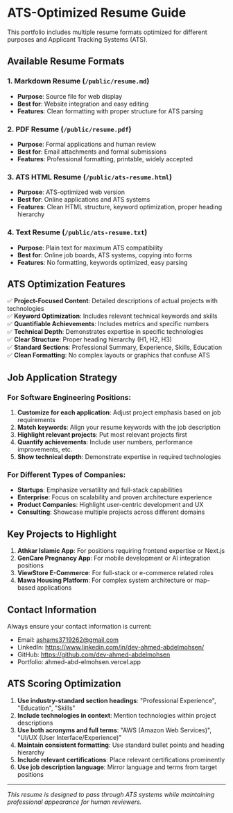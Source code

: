 # ATS-Optimized Resume Guide

This portfolio includes multiple resume formats optimized for different purposes and Applicant Tracking Systems (ATS).

## Available Resume Formats

### 1. **Markdown Resume** (`/public/resume.md`)
- **Purpose**: Source file for web display
- **Best for**: Website integration and easy editing
- **Features**: Clean formatting with proper structure for ATS parsing

### 2. **PDF Resume** (`/public/resume.pdf`)
- **Purpose**: Formal applications and human review
- **Best for**: Email attachments and formal submissions
- **Features**: Professional formatting, printable, widely accepted

### 3. **ATS HTML Resume** (`/public/ats-resume.html`)
- **Purpose**: ATS-optimized web version
- **Best for**: Online applications and ATS systems
- **Features**: Clean HTML structure, keyword optimization, proper heading hierarchy

### 4. **Text Resume** (`/public/ats-resume.txt`)
- **Purpose**: Plain text for maximum ATS compatibility
- **Best for**: Online job boards, ATS systems, copying into forms
- **Features**: No formatting, keywords optimized, easy parsing

## ATS Optimization Features

✅ **Project-Focused Content**: Detailed descriptions of actual projects with technologies  
✅ **Keyword Optimization**: Includes relevant technical keywords and skills  
✅ **Quantifiable Achievements**: Includes metrics and specific numbers  
✅ **Technical Depth**: Demonstrates expertise in specific technologies  
✅ **Clear Structure**: Proper heading hierarchy (H1, H2, H3)  
✅ **Standard Sections**: Professional Summary, Experience, Skills, Education  
✅ **Clean Formatting**: No complex layouts or graphics that confuse ATS  

## Job Application Strategy

### For Software Engineering Positions:
1. **Customize for each application**: Adjust project emphasis based on job requirements
2. **Match keywords**: Align your resume keywords with the job description
3. **Highlight relevant projects**: Put most relevant projects first
4. **Quantify achievements**: Include user numbers, performance improvements, etc.
5. **Show technical depth**: Demonstrate expertise in required technologies

### For Different Types of Companies:
- **Startups**: Emphasize versatility and full-stack capabilities
- **Enterprise**: Focus on scalability and proven architecture experience
- **Product Companies**: Highlight user-centric development and UX
- **Consulting**: Showcase multiple projects across different domains

## Key Projects to Highlight

1. **Athkar Islamic App**: For positions requiring frontend expertise or Next.js
2. **GenCare Pregnancy App**: For mobile development or AI integration positions
3. **ViewStore E-Commerce**: For full-stack or e-commerce related roles
4. **Mawa Housing Platform**: For complex system architecture or map-based applications

## Contact Information

Always ensure your contact information is current:
- Email: ashams3719262@gmail.com
- LinkedIn: https://www.linkedin.com/in/dev-ahmed-abdelmohsen/
- GitHub: https://github.com/dev-ahmed-abdelmohsen
- Portfolio: ahmed-abd-elmohsen.vercel.app

## ATS Scoring Optimization

1. **Use industry-standard section headings**: "Professional Experience", "Education", "Skills"
2. **Include technologies in context**: Mention technologies within project descriptions
3. **Use both acronyms and full terms**: "AWS (Amazon Web Services)", "UI/UX (User Interface/Experience)"
4. **Maintain consistent formatting**: Use standard bullet points and heading hierarchy
5. **Include relevant certifications**: Place relevant certifications prominently
6. **Use job description language**: Mirror language and terms from target positions

---

*This resume is designed to pass through ATS systems while maintaining professional appearance for human reviewers.*
